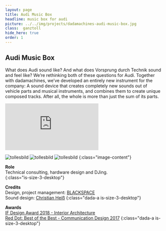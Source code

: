 ```yaml
---
layout: page
title: Audi Music Box
headline: music box for audi
picture: ../../img/projects/dadamachines-audi-music-box.jpg
class:  ganztoll
hide_hero: true
order: 1
---
```


<section class="section px-0 column is-8">
    <h1 class="title is-size-1-desktop">Audi Music Box</h1>
    <p class="subtitle is-size-3-desktop mt-1">What does Audi sound like? And what does Vorsprung durch Technik sound and feel like? We’re rethinking both of these questions for Audi. Together with dadamachines, we’ve developed an entirely new instrument for the company: A sound device that creates completely new sounds out of vehicle parts and musical instruments, and combines them to create unique composed tracks. After all, the whole is more than just the sum of its parts.</p>
</section>

<div class='embed-container mt4'><iframe src='https://www.youtube.com/embed/bstnULC-JVg' frameborder='0' allowfullscreen></iframe></div>

![tollesbild](../../img/projects/dadamachines-audi-music-box-002.jpg)
![tollesbild](../../img/projects/dadamachines-audi-music-box-003.jpg)
![tollesbild](../../img/projects/dadamachines-audi-music-box.jpg)
{:class="image-content"}

**Role**  
Technical consulting, hardware design and DJing.    
{:class="is-size-3-desktop"}

**Credits**    
Design, project management: [BLACKSPACE](https://www.black.space/)   
Sound design: [Christian Heiß](mailto:taison@portmanteau.net)
{:class="dada-a is-size-3-desktop"}    

**Awards**    
[IF Design Award 2018 - Interior Architecture](https://ifworlddesignguide.com/entry/235025-audi-music-box)  
[Red Dot: Best of the Best - Communication Design 2017](https://www.red-dot.org/about-red-dot/magazine/fair-stands-2017/)
{:class="dada-a is-size-3-desktop"}

